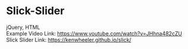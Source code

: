 # Slick-Slider  
jQuery, HTML  
Example Video Link: https://www.youtube.com/watch?v=JHhna482cZU  
Slick Slider Link: https://kenwheeler.github.io/slick/
